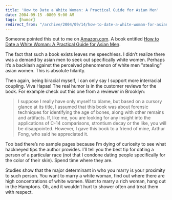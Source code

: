 ```yaml
---
title: 'How to Date a White Woman: A Practical Guide for Asian Men'
date: 2004-09-15 -0800 9:00 AM
tags: [humor]
redirect_from: "/archive/2004/09/14/how-to-date-a-white-woman-for-asian-men.aspx/"
---
```


Someone pointed this out to me on [Amazon.com](http://www.amazon.com/).
A book entitled [How to Date a White Woman: A Practical Guide for Asian
Men](http://www.amazon.com/gp/product/customer-reviews/0919637264/ref=cm_cr_dp_2_1/102-0653022-3412114?me=ATVPDKIKX0DER "How to Date a White Woman: A Practical Guide for Asian Men").

The fact that such a book exists leaves me speechless. I didn’t realize
there was a demand by asian men to seek out specifically white women.
Perhaps it’s a backlash against the perceived phenomenon of white men
"stealing" asian women. This is absolute hilarity.

Then again, being biracial myself, I can only say I support more
interracial coupling. Viva Hapas! The real humor is in the customer
reviews for the book. For example check out this one from a reviewer in
Brooklyn:

> I suppose I really have only myself to blame, but based on a cursory
> glance at its title, I assumed that this book was about forensic
> techniques for identifying the age of bones, along with other remains
> and artifacts. If, like me, you are looking for any insight into the
> applications of C-14 comparisons, strontium decay or the like, you
> will be disappointed. However, I gave this book to a friend of mine,
> Arthur Fong, who said he appreciated it.

Too bad there’s no sample pages because I’m dying of curiosity to see
what hackneyed tips the author provides. I’ll tell you the best tip for
dating a person of a particular race (not that I condone dating people
specifically for the color of their skin). Spend time where they are.

Studies show that the major determinant in who you marry is your
proximity to such person. You want to marry a white woman, find out
where there are high concentrations of white women. Want to marry a rich
woman, hang out in the Hamptons. Oh, and it wouldn’t hurt to shower
often and treat them with respect.

